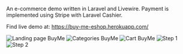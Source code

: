 An e-commerce demo written in Laravel and Livewire. Payment is implemented using Stripe with Laravel Cashier. 

Find live demo at: https://buy-me-eshop.herokuapp.com/

![Landing page BuyMe](https://user-images.githubusercontent.com/58144680/168446550-1c279e96-f0aa-45fd-b757-6b341387b138.JPG)
![Categories BuyMe](https://user-images.githubusercontent.com/58144680/168446582-396aa76a-c643-4486-8570-c4c6e2326f85.JPG)
![Cart BuyMe](https://user-images.githubusercontent.com/58144680/168446584-3236e897-4c53-46a7-be09-6fd9f82d095e.JPG)
![Step 1](https://user-images.githubusercontent.com/58144680/168446655-6c513c51-225b-4ddc-86a1-173a80bc6aac.JPG)
![Step 2](https://user-images.githubusercontent.com/58144680/168446656-36c31424-f24b-4049-bef6-68e75df990cb.JPG)
